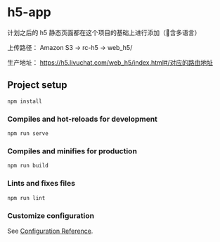 # h5-app
计划之后的 h5 静态页面都在这个项目的基础上进行添加（含多语言）

上传路径： Amazon S3 -> rc-h5 -> web_h5/

生产地址： https://h5.livuchat.com/web_h5/index.html#/对应的路由地址
## Project setup
```
npm install
```

### Compiles and hot-reloads for development
```
npm run serve
```

### Compiles and minifies for production
```
npm run build
```

### Lints and fixes files
```
npm run lint
```

### Customize configuration
See [Configuration Reference](https://cli.vuejs.org/config/).
